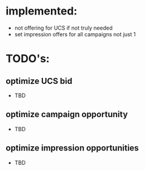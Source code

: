# implemented: 
- not offering for UCS if not truly needed
- set impression offers for all campaigns not just 1 
 
# TODO's:  
## optimize UCS bid  
- TBD  

## optimize campaign opportunity
- TBD  

## optimize impression opportunities
- TBD   

 